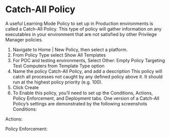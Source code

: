 [title]: # (Catch-All Policy)
[tags]: # (greylist)
[priority]: # (4501)
# Catch-All Policy

A useful Learning Mode Policy to set up in Production environments is called a Catch-All Policy. This type of policy will gather information on any executables in your environment that are not satisfied by other Privilege Manager policies.

1. Navigate to Home | New Policy, then select a platform.
1. From Policy Type select Show All Templates
1. For POC and testing environments, Select Other: Empty Policy Targeting Test Computers from Template Type option
1. Name the policy Catch-All Policy, and add a description
This policy will catch all processes not caught by any defined policy above it.  It should run at the highest policy priority (e.g. 100). 
1. Click Create
1. To Enable this policy, you’ll need to set up the Conditions, Actions, Policy Enforcement, and Deployment tabs. One version of a Catch-All Policy’s settings are demonstrated by the following screenshots
Conditions:
 
<!--TODO update screen captures -->

Actions:
<!--TODO update screen captures -->
Policy Enforcement:
<!--TODO update screen captures -->

